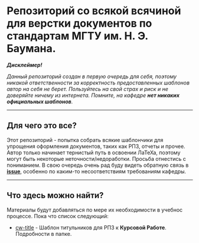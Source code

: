 # Репозиторий со всякой всячиной для верстки документов по стандартам МГТУ им. Н. Э. Баумана.

***Дисклеймер!***

*Данный репозиторий создан в первую очередь для себя, поэтому никакой ответственности за корректность предоставленных шаблонов автор на себя не берет.*
*Пользуйтесь на свой страх и риск и не доверяйте ничему из интернета. Помните, на кафедре **нет никаких официальных шаблонов**.*

---

## Для чего это все?
Этот репозиторий - попытка собрать всякие шаблончики для упрощения оформления документов, таких как РПЗ, отчеты и прочее.
Автор только начинает тернистый путь в освоении ЛаТеХа, поэтому могут быть некоторые неточности/недоработки. Просьба отнестись с пониманием.
В свою очередь очень рад буду видеть обратную связь в [**issue**](https://github.com/n0kkster/bmstu-latex/issues), особенно по каким-то несоответствиям требованиям кафедры.

---

## Что здесь можно найти?
Материалы будут добавляться по мере их необходимости в учебнос процессе. Пока что список следующий:

- [cw-title](https://github.com/n0kkster/bmstu-latex/cw-title/) - Шаблон титульников для РПЗ к **Курсовой Работе**. Подробности в папке.